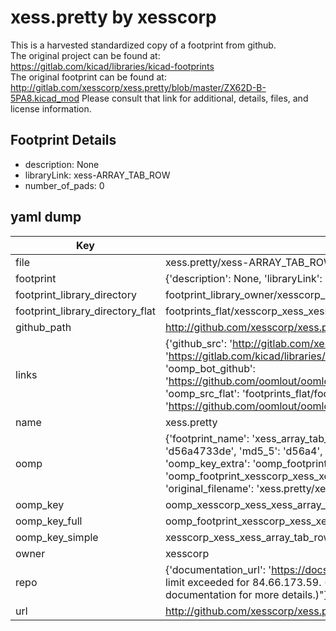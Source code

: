 # xess.pretty by xesscorp  
This is a harvested standardized copy of a footprint from github.  
The original project can be found at:  
https://gitlab.com/kicad/libraries/kicad-footprints  
The original footprint can be found at:
http://gitlab.com/xesscorp/xess.pretty/blob/master/ZX62D-B-5PA8.kicad_mod
Please consult that link for additional, details, files, and license information.  
## Footprint Details
* description: None  
* libraryLink: xess-ARRAY_TAB_ROW  
* number_of_pads: 0  
## yaml dump  
| Key | Value |  
| --- | --- |  
| file | xess.pretty/xess-ARRAY_TAB_ROW.kicad_mod |  
| footprint | {'description': None, 'libraryLink': 'xess-ARRAY_TAB_ROW', 'number_of_pads': 0} |  
| footprint_library_directory | footprint_library_owner/xesscorp_xess.pretty |  
| footprint_library_directory_flat | footprints_flat/xesscorp_xess_xess_array_tab_row/working |  
| github_path | http://github.com/xesscorp/xess.pretty/blob/master/xess-ARRAY_TAB_ROW.kicad_mod |  
| links | {'github_src': 'http://gitlab.com/xesscorp/xess.pretty/blob/master/ZX62D-B-5PA8.kicad_mod', 'github_src_repo': 'https://gitlab.com/kicad/libraries/kicad-footprints', 'oomp_bot': 'footprints/xesscorp_xess_xess_array_tab_row/working', 'oomp_bot_github': 'https://github.com/oomlout/oomlout_oomp_footprint_bot/tree/main/footprints/xesscorp_xess_xess_array_tab_row/working', 'oomp_src_flat': 'footprints_flat/footprints_flat/xesscorp_xess_xess_array_tab_row/working', 'oomp_src_flat_github': 'https://github.com/oomlout/oomlout_oomp_footprint_src/tree/main/footprints_flat/xesscorp_xess_xess_array_tab_row/working'} |  
| name | xess.pretty |  
| oomp | {'footprint_name': 'xess_array_tab_row', 'library_name': 'xess', 'md5': 'd56a4733dea40aa506cff2a1b9aacbc5', 'md5_10': 'd56a4733de', 'md5_5': 'd56a4', 'md5_6': 'd56a47', 'oomp_key': 'oomp_xesscorp_xess_xess_array_tab_row', 'oomp_key_extra': 'oomp_footprint_xesscorp_xess_xess_array_tab_row', 'oomp_key_full': 'oomp_footprint_xesscorp_xess_xess_array_tab_row_d56a47', 'oomp_key_simple': 'xesscorp_xess_xess_array_tab_row', 'original_filename': 'xess.pretty/xess-ARRAY_TAB_ROW.kicad_mod', 'owner_name': 'xesscorp'} |  
| oomp_key | oomp_xesscorp_xess_xess_array_tab_row |  
| oomp_key_full | oomp_footprint_xesscorp_xess_xess_array_tab_row |  
| oomp_key_simple | xesscorp_xess_xess_array_tab_row |  
| owner | xesscorp |  
| repo | {'documentation_url': 'https://docs.github.com/rest/overview/resources-in-the-rest-api#rate-limiting', 'message': "API rate limit exceeded for 84.66.173.59. (But here's the good news: Authenticated requests get a higher rate limit. Check out the documentation for more details.)"} |  
| url | http://github.com/xesscorp/xess.pretty |  

